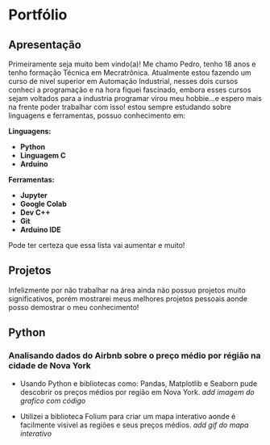# Portfólio
## Apresentação
Primeiramente seja muito bem vindo(a)! Me chamo Pedro, tenho 18 anos e tenho formação Técnica em Mecratrônica. Atualmente estou fazendo um curso de nivel superior em Automação Industrial, nesses dois cursos conheci a programação e na hora fiquei fascinado, embora esses cursos sejam voltados para a industria programar virou meu hobbie...e espero mais na frente poder trabalhar com isso! estou sempre estudando sobre linguagens e ferramentas, possuo conhecimento em:

**Linguagens:**
- **Python**
- **Linguagem C**
- **Arduino**

**Ferramentas:**
- **Jupyter**
- **Google Colab**
- **Dev C++**
- **Git**
- **Arduino IDE**

Pode ter certeza que essa lista vai aumentar e muito!

## Projetos
Infelizmente por não trabalhar na área ainda não possuo projetos muito significativos, porém mostrarei meus melhores projetos pessoais aonde posso demostrar o meu conhecimento!

## Python
### Analisando dados do Airbnb sobre o preço médio por régião na cidade de Nova York
- Usando Python e bibliotecas como: Pandas, Matplotlib e Seaborn pude descobrir os preços médios por região em Nova York.
  *add imagem do grafico com código*
  
- Utilizei a biblioteca Folium para criar um mapa interativo aonde é facilmente visivel as regiões e seus preços médios.
  *add gif do mapa interativo*
